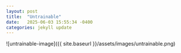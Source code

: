 ```yaml
---
layout: post
title:  "Untrainable"
date:   2025-06-03 15:55:34 -0400
categories: jekyll update
---
```


![untrainable-image]({{ site.baseurl }}/assets/images/untrainable.png)
